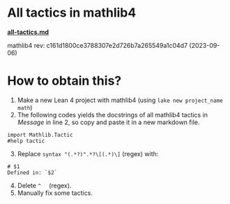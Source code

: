 # All tactics in mathlib4
[**all-tactics.md**](all-tactics.md)

mathlib4 rev: c161d1800ce3788307e2d726b7a265549a1c04d7 (2023-09-06)

# How to obtain this?
1. Make a new Lean 4 project with mathlib4 (using `lake new project_name math`)
2. The following codes yields the docstrings of all mathlib4 tactics in *Message* in line 2, so copy and paste it in a new markdown file.
```
import Mathlib.Tactic
#help tactic
```
3. Replace `syntax "(.*?)".*?\[(.*)\]` (regex) with:
```
# $1
Defined in: `$2`

```
4. Delete `^  ` (regex).
5. Manually fix some tactics.
